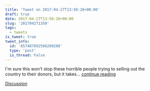```yaml
---
title: 'Tweet on 2017-04-27T13:50:28+00:00'
draft: true
date: 2017-04-27T13:50:28+00:00
slug: '201704271350'
tags:
  - tweets
is_tweet: true
tweet_info:
  id: '857487092586209280'
  type: 'post'
  is_thread: False
---
```




I'm sure this won't stop these horrible people trying to selling out the country to their donors, but it takes... [continue reading](urls[0])

[Discussion](https://x.com/sytelus/status/857487092586209280)
